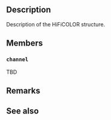 ## Description

Description of the HiFiCOLOR structure.

## Members

### `channel`

TBD

## Remarks

## See also